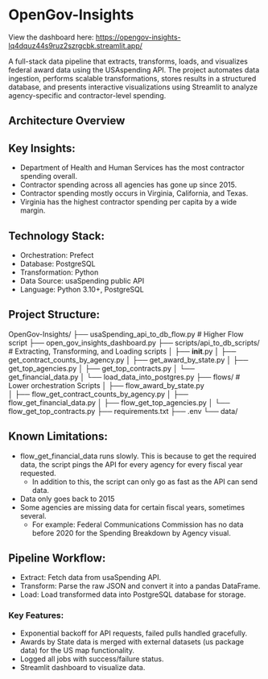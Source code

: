 # OpenGov-Insights

View the dashboard here: https://opengov-insights-lq4dquz44s9ruz2szrgcbk.streamlit.app/

A full-stack data pipeline that extracts, transforms, loads, and visualizes federal award data using the USAspending API. The project automates data ingestion, performs scalable transformations, stores results in a structured database, and presents interactive visualizations using Streamlit to analyze agency-specific and contractor-level spending.


## Architecture Overview


## Key Insights:
- Department of Health and Human Services has the most contractor spending overall.
- Contractor spending across all agencies has gone up since 2015.
- Contractor spending mostly occurs in Virginia, California, and Texas.
- Virginia has the highest contractor spending per capita by a wide margin.

## Technology Stack:
- Orchestration: Prefect
- Database: PostgreSQL
- Transformation: Python
- Data Source: usaSpending public API
- Language: Python 3.10+, PostgreSQL

## Project Structure:
OpenGov-Insights/
├── usaSpending_api_to_db_flow.py        # Higher Flow script
├── open_gov_insights_dashboard.py
├── scripts/api_to_db_scripts/           # Extracting, Transforming, and Loading scripts
│   ├── __init__.py
│   ├── get_contract_counts_by_agency.py
│   ├── get_award_by_state.py
│   ├── get_top_agencies.py
│   ├── get_top_contracts.py
│   └── get_financial_data.py
│   └── load_data_into_postgres.py
├── flows/                                # Lower orchestration Scripts
│   ├── flow_award_by_state.py  
│   ├── flow_get_contract_counts_by_agency.py
│   ├── flow_get_financial_data.py
│   ├── flow_get_top_agencies.py
│   └── flow_get_top_contracts.py
├── requirements.txt
├── .env
└── data/

## Known Limitations:
- flow_get_financial_data runs slowly. This is because to get the required data, the script pings the API for every agency for every fiscal year requested.
  - In addition to this, the script can only go as fast as the API can send data.
- Data only goes back to 2015
- Some agencies are missing data for certain fiscal years, sometimes several.
  - For example: Federal Communications Commission has no data before 2020 for the Spending Breakdown by Agency visual.

## Pipeline Workflow: 
- Extract: Fetch data from usaSpending API.
- Transform: Parse the raw JSON and convert it into a pandas DataFrame.
- Load: Load transformed data into PostgreSQL database for storage.

### Key Features:
- Exponential backoff for API requests, failed pulls handled gracefully.
- Awards by State data is merged with external datasets (us package data) for the US map functionality.
- Logged all jobs with success/failure status.
- Streamlit dashboard to visualize data.

